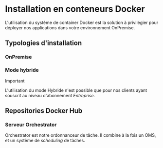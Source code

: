 # Installation en conteneurs Docker

L'utilisation du système de container Docker est la solution à privilégier pour déployer nos applications dans votre environnement OnPremise.

## Typologies d'installation

### OnPremise

### Mode hybride



> [!IMPORTANT]
> L'utilisation du mode Hybride n'est possible que pour nos clients ayant souscrit au niveau d'abonnement _Entreprise_.

## Repositories Docker Hub

### Serveur Orchestrator

Orchestrator est notre ordonnanceur de tâche. Il combine à la fois un OMS, et un système de _scheduling_ de tâches.